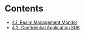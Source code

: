 # Contents
- [4.1. Realm Management Monitor](https://samsung.github.io/islet/plat-doc/monitor/index.html)
- [4.2. Confidential Application SDK](https://samsung.github.io/islet/app-doc/islet_sdk/index.html)
